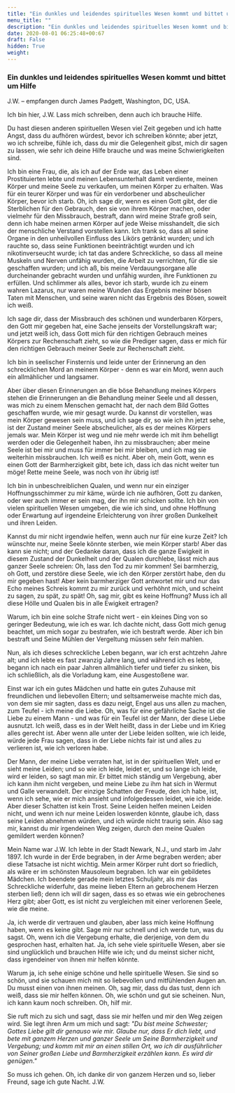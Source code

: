```yaml
---
title: "Ein dunkles und leidendes spirituelles Wesen kommt und bittet um Hilfe"
menu_title: ""
description: "Ein dunkles und leidendes spirituelles Wesen kommt und bittet um Hilfe"
date: 2020-08-01 06:25:48+00:67
draft: False
hidden: True
weight:
---
```

### Ein dunkles und leidendes spirituelles Wesen kommt und bittet um Hilfe

J.W. – empfangen durch James Padgett, Washington, DC, USA.

Ich bin hier, J.W. Lass mich schreiben, denn auch ich brauche Hilfe.

Du hast diesen anderen spirituellen Wesen viel Zeit gegeben und ich hatte Angst, dass du aufhören würdest, bevor ich schreiben könnte; aber jetzt, wo ich schreibe, fühle ich, dass du mir die Gelegenheit gibst, mich dir sagen zu lassen, wie sehr ich deine Hilfe brauche und was meine Schwierigkeiten sind.

Ich bin eine Frau, die, als ich auf der Erde war, das Leben einer Prostituierten lebte und meinen Lebensunterhalt damit verdiente, meinen Körper und meine Seele zu verkaufen, um meinen Körper zu erhalten. Was für ein teurer Körper und was für ein verdorbener und abscheulicher Körper, bevor ich starb. Oh, ich sage dir, wenn es einen Gott gibt, der die Sterblichen für den Gebrauch, den sie von ihrem Körper machen, oder vielmehr für den Missbrauch, bestraft, dann wird meine Strafe groß sein, denn ich habe meinen armen Körper auf jede Weise misshandelt, die sich der menschliche Verstand vorstellen kann. Ich trank so, dass all seine Organe in den unheilvollen Einfluss des Likörs getränkt wurden; und ich rauchte so, dass seine Funktionen beeinträchtigt wurden und ich nikotinverseucht wurde; ich tat das andere Schreckliche, so dass all meine Muskeln und Nerven unfähig wurden, die Arbeit zu verrichten, für die sie geschaffen wurden; und ich aß, bis meine Verdauungsorgane alle durcheinander gebracht wurden und unfähig wurden, ihre Funktionen zu erfüllen. Und schlimmer als alles, bevor ich starb, wurde ich zu einem wahren Lazarus, nur waren meine Wunden das Ergebnis meiner bösen Taten mit Menschen, und seine waren nicht das Ergebnis des Bösen, soweit ich weiß.

Ich sage dir, dass der Missbrauch des schönen und wunderbaren Körpers, den Gott mir gegeben hat, eine Sache jenseits der Vorstellungskraft war; und jetzt weiß ich, dass Gott mich für den richtigen Gebrauch meines Körpers zur Rechenschaft zieht, so wie die Prediger sagen, dass er mich für den richtigen Gebrauch meiner Seele zur Rechenschaft zieht.

Ich bin in seelischer Finsternis und leide unter der Erinnerung an den schrecklichen Mord an meinem Körper - denn es war ein Mord, wenn auch ein allmählicher und langsamer.

Aber über diesen Erinnerungen an die böse Behandlung meines Körpers stehen die Erinnerungen an die Behandlung meiner Seele und all dessen, was mich zu einem Menschen gemacht hat, der nach dem Bild Gottes geschaffen wurde, wie mir gesagt wurde. Du kannst dir vorstellen, was mein Körper gewesen sein muss, und ich sage dir, so wie ich ihn jetzt sehe, ist der Zustand meiner Seele abscheulicher, als es der meines Körpers jemals war. Mein Körper ist weg und nie mehr werde ich mit ihm behelligt werden oder die Gelegenheit haben, ihn zu missbrauchen; aber meine Seele ist bei mir und muss für immer bei mir bleiben, und ich mag sie weiterhin missbrauchen. Ich weiß es nicht. Aber oh, mein Gott, wenn es einen Gott der Barmherzigkeit gibt, bete ich, dass ich das nicht weiter tun möge! Rette meine Seele, was noch von ihr übrig ist!

Ich bin in unbeschreiblichen Qualen, und wenn nur ein einziger Hoffnungsschimmer zu mir käme, würde ich nie aufhören, Gott zu danken, oder wer auch immer er sein mag, der ihn mir schicken sollte. Ich bin von vielen spirituellen Wesen umgeben, die wie ich sind, und ohne Hoffnung oder Erwartung auf irgendeine Erleichterung von ihrer großen Dunkelheit und ihren Leiden.

Kannst du mir nicht irgendwie helfen, wenn auch nur für eine kurze Zeit? Ich wünschte nur, meine Seele könnte sterben, wie mein Körper starb! Aber das kann sie nicht; und der Gedanke daran, dass ich die ganze Ewigkeit in diesem Zustand der Dunkelheit und der Qualen durchlebe, lässt mich aus ganzer Seele schreien: Oh, lass den Tod zu mir kommen! Sei barmherzig, oh Gott, und zerstöre diese Seele, wie ich den Körper zerstört habe, den du mir gegeben hast! Aber kein barmherziger Gott antwortet mir und nur das Echo meines Schreis kommt zu mir zurück und verhöhnt mich, und scheint zu sagen, zu spät, zu spät! Oh, sag mir, gibt es keine Hoffnung? Muss ich all diese Hölle und Qualen bis in alle Ewigkeit ertragen?

Warum, ich bin eine solche Strafe nicht wert - ein kleines Ding von so geringer Bedeutung, wie ich es war. Ich dachte nicht, dass Gott mich genug beachtet, um mich sogar zu bestrafen, wie ich bestraft werde. Aber ich bin bestraft und Seine Mühlen der Vergeltung müssen sehr fein mahlen.

Nun, als ich dieses schreckliche Leben begann, war ich erst achtzehn Jahre alt; und ich lebte es fast zwanzig Jahre lang, und während ich es lebte, begann ich nach ein paar Jahren allmählich tiefer und tiefer zu sinken, bis ich schließlich, als die Vorladung kam, eine Ausgestoßene war.

Einst war ich ein gutes Mädchen und hatte ein gutes Zuhause mit freundlichen und liebevollen Eltern; und seltsamerweise machte mich das, von dem sie mir sagten, dass es dazu neigt, Engel aus uns allen zu machen, zum Teufel - ich meine die Liebe. Oh, was für eine gefährliche Sache ist die Liebe zu einem Mann - und was für ein Teufel ist der Mann, der diese Liebe ausnutzt. Ich weiß, dass es in der Welt heißt, dass in der Liebe und im Krieg alles gerecht ist. Aber wenn alle unter der Liebe leiden sollten, wie ich leide, würde jede Frau sagen, dass in der Liebe nichts fair ist und alles zu verlieren ist, wie ich verloren habe.

Der Mann, der meine Liebe verraten hat, ist in der spirituellen Welt, und er sieht meine Leiden; und so wie ich leide, leidet er, und so lange ich leide, wird er leiden, so sagt man mir. Er bittet mich ständig um Vergebung, aber ich kann ihm nicht vergeben, und meine Liebe zu ihm hat sich in Wermut und Galle verwandelt. Der einzige Schatten der Freude, den ich habe, ist, wenn ich sehe, wie er mich ansieht und infolgedessen leidet, wie ich leide. Aber dieser Schatten ist kein Trost. Seine Leiden helfen meinen Leiden nicht, und wenn ich nur meine Leiden loswerden könnte, glaube ich, dass seine Leiden abnehmen würden, und ich würde nicht traurig sein. Also sag mir, kannst du mir irgendeinen Weg zeigen, durch den meine Qualen gemildert werden können?

Mein Name war J.W. Ich lebte in der Stadt Newark, N.J., und starb im Jahr 1897. Ich wurde in der Erde begraben, in der Arme begraben werden; aber diese Tatsache ist nicht wichtig. Mein armer Körper ruht dort so friedlich, als wäre er im schönsten Mausoleum begraben. Ich war ein gebildetes Mädchen. Ich beendete gerade mein letztes Schuljahr, als mir das Schreckliche widerfuhr, das meine lieben Eltern an gebrochenem Herzen sterben ließ; denn ich will dir sagen, dass es so etwas wie ein gebrochenes Herz gibt; aber Gott, es ist nicht zu vergleichen mit einer verlorenen Seele, wie die meine.

Ja, ich werde dir vertrauen und glauben, aber lass mich keine Hoffnung haben, wenn es keine gibt. Sage mir nur schnell und ich werde tun, was du sagst. Oh, wenn ich die Vergebung erhalte, die derjenige, von dem du gesprochen hast, erhalten hat. Ja, ich sehe viele spirituelle Wesen, aber sie sind unglücklich und brauchen Hilfe wie ich; und du meinst sicher nicht, dass irgendeiner von ihnen mir helfen könnte.

Warum ja, ich sehe einige schöne und helle spirituelle Wesen. Sie sind so schön, und sie schauen mich mit so liebevollen und mitfühlenden Augen an. Du musst einen von ihnen meinen. Oh, sag mir, dass du das tust, denn ich weiß, dass sie mir helfen können. Oh, wie schön und gut sie scheinen. Nun, ich kann kaum noch schreiben. Oh, hilf mir.

Sie ruft mich zu sich und sagt, dass sie mir helfen und mir den Weg zeigen wird. Sie legt ihren Arm um mich und sagt: *"Du bist meine Schwester; Gottes Liebe gilt dir genauso wie mir. Glaube nur, dass Er dich liebt, und bete mit ganzem Herzen und ganzer Seele um Seine Barmherzigkeit und Vergebung; und komm mit mir an einen stillen Ort, wo ich dir ausführlicher von Seiner großen Liebe und Barmherzigkeit erzählen kann. Es wird dir genügen."*

So muss ich gehen. Oh, ich danke dir von ganzem Herzen und so, lieber Freund, sage ich gute Nacht. J.W.

